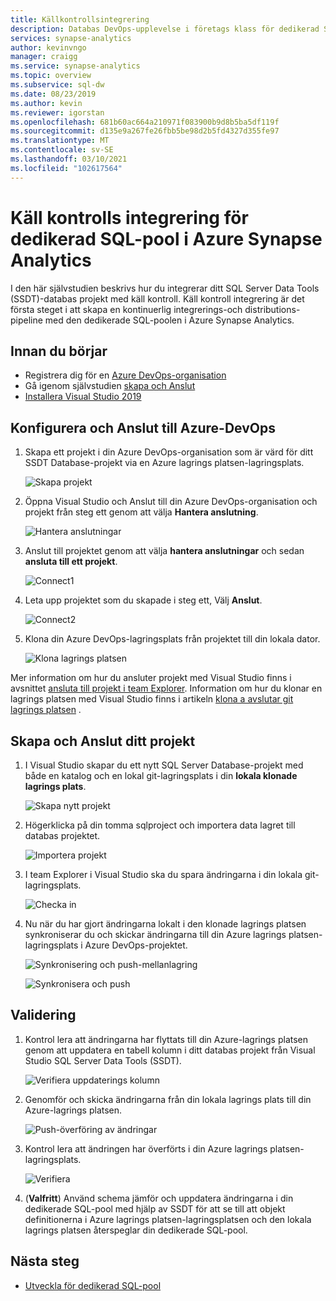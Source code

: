```yaml
---
title: Källkontrollsintegrering
description: Databas DevOps-upplevelse i företags klass för dedikerad SQL-pool med intern käll kontroll integrering med Azure databaser (git och GitHub).
services: synapse-analytics
author: kevinvngo
manager: craigg
ms.service: synapse-analytics
ms.topic: overview
ms.subservice: sql-dw
ms.date: 08/23/2019
ms.author: kevin
ms.reviewer: igorstan
ms.openlocfilehash: 681b60ac664a210971f083900b9d8b5ba5df119f
ms.sourcegitcommit: d135e9a267fe26fbb5be98d2b5fd4327d355fe97
ms.translationtype: MT
ms.contentlocale: sv-SE
ms.lasthandoff: 03/10/2021
ms.locfileid: "102617564"
---
```

# <a name="source-control-integration-for-dedicated-sql-pool-in-azure-synapse-analytics"></a>Käll kontrolls integrering för dedikerad SQL-pool i Azure Synapse Analytics

I den här självstudien beskrivs hur du integrerar ditt SQL Server Data Tools (SSDT)-databas projekt med käll kontroll.  Käll kontroll integrering är det första steget i att skapa en kontinuerlig integrerings-och distributions-pipeline med den dedikerade SQL-poolen i Azure Synapse Analytics.

## <a name="before-you-begin"></a>Innan du börjar

- Registrera dig för en [Azure DevOps-organisation](https://azure.microsoft.com/services/devops/)
- Gå igenom självstudien [skapa och Anslut](create-data-warehouse-portal.md)
- [Installera Visual Studio 2019](https://visualstudio.microsoft.com/vs/older-downloads/)

## <a name="set-up-and-connect-to-azure-devops"></a>Konfigurera och Anslut till Azure-DevOps

1. Skapa ett projekt i din Azure DevOps-organisation som är värd för ditt SSDT Database-projekt via en Azure lagrings platsen-lagringsplats.

   ![Skapa projekt](./media/sql-data-warehouse-source-control-integration/1-create-project-azure-devops.png "Skapa projekt")

2. Öppna Visual Studio och Anslut till din Azure DevOps-organisation och projekt från steg ett genom att välja **Hantera anslutning**.

   ![Hantera anslutningar](./media/sql-data-warehouse-source-control-integration/2-manage-connections.png "Hantera anslutningar")

3. Anslut till projektet genom att välja **hantera anslutningar** och sedan **ansluta till ett projekt**.
 
    ![Connect1](./media/sql-data-warehouse-source-control-integration/3-connect-project.png "Anslut")


4. Leta upp projektet som du skapade i steg ett, Välj **Anslut**.
 
    ![Connect2](./media/sql-data-warehouse-source-control-integration/3.5-connect.png "Anslut")


3. Klona din Azure DevOps-lagringsplats från projektet till din lokala dator.

   ![Klona lagrings platsen](./media/sql-data-warehouse-source-control-integration/4-clone-repo.png "Klona lagrings platsen")

Mer information om hur du ansluter projekt med Visual Studio finns i avsnittet [ansluta till projekt i team Explorer](/visualstudio/ide/connect-team-project?view=vs-2019&preserve-view=true). Information om hur du klonar en lagrings platsen med Visual Studio finns i artikeln [klona a avslutar git lagrings platsen](/azure/devops/repos/git/clone?tabs=visual-studio) . 

## <a name="create-and-connect-your-project"></a>Skapa och Anslut ditt projekt

1. I Visual Studio skapar du ett nytt SQL Server Database-projekt med både en katalog och en lokal git-lagringsplats i din **lokala klonade lagrings plats**.

   ![Skapa nytt projekt](./media/sql-data-warehouse-source-control-integration/5-create-new-project.png "Skapa nytt projekt")  

2. Högerklicka på din tomma sqlproject och importera data lagret till databas projektet.

   ![Importera projekt](./media/sql-data-warehouse-source-control-integration/6-import-new-project.png "Importera projekt")  

3. I team Explorer i Visual Studio ska du spara ändringarna i din lokala git-lagringsplats.

   ![Checka in](./media/sql-data-warehouse-source-control-integration/6.5-commit-push-changes.png "Checka in")  

4. Nu när du har gjort ändringarna lokalt i den klonade lagrings platsen synkroniserar du och skickar ändringarna till din Azure lagrings platsen-lagringsplats i Azure DevOps-projektet.

   ![Synkronisering och push-mellanlagring](./media/sql-data-warehouse-source-control-integration/7-commit-push-changes.png "Synkronisering och push-mellanlagring")

   ![Synkronisera och push](./media/sql-data-warehouse-source-control-integration/7.5-commit-push-changes.png "Synkronisera och push")  

## <a name="validation"></a>Validering

1. Kontrol lera att ändringarna har flyttats till din Azure-lagrings platsen genom att uppdatera en tabell kolumn i ditt databas projekt från Visual Studio SQL Server Data Tools (SSDT).

   ![Verifiera uppdaterings kolumn](./media/sql-data-warehouse-source-control-integration/8-validation-update-column.png "Verifiera uppdaterings kolumn")

2. Genomför och skicka ändringarna från din lokala lagrings plats till din Azure-lagrings platsen.

   ![Push-överföring av ändringar](./media/sql-data-warehouse-source-control-integration/9-push-column-change.png "Push-överföring av ändringar")

3. Kontrol lera att ändringen har överförts i din Azure lagrings platsen-lagringsplats.

   ![Verifiera](./media/sql-data-warehouse-source-control-integration/10-verify-column-change-pushed.png "Verifiera ändringarna")

4. (**Valfritt**) Använd schema jämför och uppdatera ändringarna i din dedikerade SQL-pool med hjälp av SSDT för att se till att objekt definitionerna i Azure lagrings platsen-lagringsplatsen och den lokala lagrings platsen återspeglar din dedikerade SQL-pool.

## <a name="next-steps"></a>Nästa steg

- [Utveckla för dedikerad SQL-pool](sql-data-warehouse-overview-develop.md)